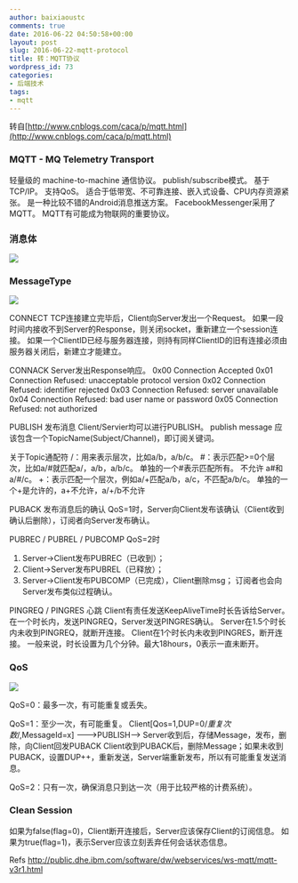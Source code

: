 ```yaml
---
author: baixiaoustc
comments: true
date: 2016-06-22 04:50:58+00:00
layout: post
slug: 2016-06-22-mqtt-protocol
title: 转：MQTT协议
wordpress_id: 73
categories:
- 后端技术
tags:
- mqtt
---
```


转自[http://www.cnblogs.com/caca/p/mqtt.html](http://www.cnblogs.com/caca/p/mqtt.html)


### MQTT - MQ Telemetry Transport


轻量级的 machine-to-machine 通信协议。
publish/subscribe模式。
基于TCP/IP。
支持QoS。
适合于低带宽、不可靠连接、嵌入式设备、CPU内存资源紧张。
是一种比较不错的Android消息推送方案。
FacebookMessenger采用了MQTT。
MQTT有可能成为物联网的重要协议。


### 消息体


![](http://images.cnitblog.com/i/1408/201403/151002110437924.png)


### MessageType


![](http://images.cnitblog.com/i/1408/201403/151002431369685.png)

CONNECT
TCP连接建立完毕后，Client向Server发出一个Request。
如果一段时间内接收不到Server的Response，则关闭socket，重新建立一个session连接。
如果一个ClientID已经与服务器连接，则持有同样ClientID的旧有连接必须由服务器关闭后，新建立才能建立。

CONNACK
Server发出Response响应。
0x00 Connection Accepted
0x01 Connection Refused: unacceptable protocol version
0x02 Connection Refused: identifier rejected
0x03 Connection Refused: server unavailable
0x04 Connection Refused: bad user name or password
0x05 Connection Refused: not authorized

PUBLISH 发布消息
Client/Servier均可以进行PUBLISH。
publish message 应该包含一个TopicName(Subject/Channel)，即订阅关键词。

关于Topic通配符
/：用来表示层次，比如a/b，a/b/c。
#：表示匹配>=0个层次，比如a/#就匹配a/，a/b，a/b/c。
单独的一个#表示匹配所有。
不允许 a#和a/#/c。
+：表示匹配一个层次，例如a/+匹配a/b，a/c，不匹配a/b/c。
单独的一个+是允许的，a+不允许，a/+/b不允许

PUBACK 发布消息后的确认
QoS=1时，Server向Client发布该确认（Client收到确认后删除），订阅者向Server发布确认。

PUBREC / PUBREL / PUBCOMP
QoS=2时
1. Server->Client发布PUBREC（已收到）；
2. Client->Server发布PUBREL（已释放）；
3. Server->Client发布PUBCOMP（已完成），Client删除msg；
订阅者也会向Server发布类似过程确认。

PINGREQ / PINGRES 心跳
Client有责任发送KeepAliveTime时长告诉给Server。在一个时长内，发送PINGREQ，Server发送PINGRES确认。
Server在1.5个时长内未收到PINGREQ，就断开连接。
Client在1个时长内未收到PINGRES，断开连接。
一般来说，时长设置为几个分钟。最大18hours，0表示一直未断开。


### QoS


![](http://images.cnitblog.com/i/1408/201403/151003150901190.png)

QoS=0：最多一次，有可能重复或丢失。

QoS=1：至少一次，有可能重复。
Client[Qos=1,DUP=0/*重复次数*/,MessageId=x] --->PUBLISH--> Server收到后，存储Message，发布，删除，向Client回发PUBACK
Client收到PUBACK后，删除Message；如果未收到PUBACK，设置DUP++，重新发送，Server端重新发布，所以有可能重复发送消息。

QoS=2：只有一次，确保消息只到达一次（用于比较严格的计费系统）。


### Clean Session


如果为false(flag=0)，Client断开连接后，Server应该保存Client的订阅信息。
如果为true(flag=1)，表示Server应该立刻丢弃任何会话状态信息。

Refs
http://public.dhe.ibm.com/software/dw/webservices/ws-mqtt/mqtt-v3r1.html
